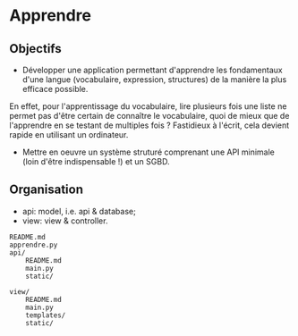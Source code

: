 # Apprendre

## Objectifs

- Développer une application permettant d'apprendre les fondamentaux d'une langue (vocabulaire, expression, structures) de la manière la plus efficace possible.

En effet, pour l'apprentissage du vocabulaire, lire plusieurs fois une liste ne permet pas d'être certain de connaître le vocabulaire, quoi de mieux que de l'apprendre en se testant de multiples fois ? Fastidieux à l'écrit, cela devient rapide en utilisant un ordinateur.

- Mettre en oeuvre un système struturé comprenant une API minimale (loin d'être indispensable !) et un SGBD.

## Organisation

- api:    model, i.e. api & database;
- view:   view & controller.

```
README.md
apprendre.py
api/
    README.md
    main.py
    static/

view/
    README.md
    main.py
    templates/
    static/
```
